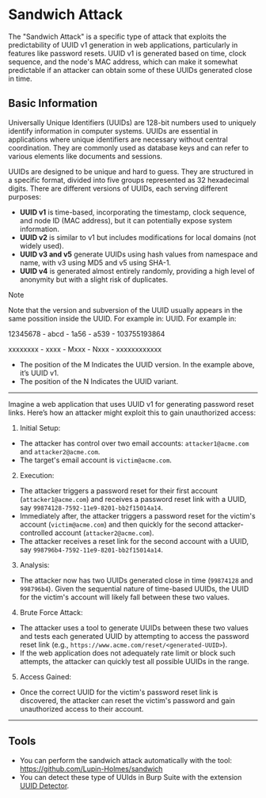 # Sandwich Attack
The "Sandwich Attack" is a specific type of attack that exploits the predictability of UUID v1 generation in web applications, particularly in features like password resets. UUID v1 is generated based on time, clock sequence, and the node's MAC address, which can make it somewhat predictable if an attacker can obtain some of these UUIDs generated close in time.

## Basic Information
Universally Unique Identifiers (UUIDs) are 128-bit numbers used to uniquely identify information in computer systems. UUIDs are essential in applications where unique identifiers are necessary without central coordination. They are commonly used as database keys and can refer to various elements like documents and sessions.

UUIDs are designed to be unique and hard to guess. They are structured in a specific format, divided into five groups represented as 32 hexadecimal digits. There are different versions of UUIDs, each serving different purposes:

* **UUID v1** is time-based, incorporating the timestamp, clock sequence, and node ID (MAC address), but it can potentially expose system information.
* **UUID v2** is similar to v1 but includes modifications for local domains (not widely used).
* **UUID v3 and v5** generate UUIDs using hash values from namespace and name, with v3 using MD5 and v5 using SHA-1.
* **UUID v4** is generated almost entirely randomly, providing a high level of anonymity but with a slight risk of duplicates.

> [!NOTE]
> Note that the version and subversion of the UUID usually appears in the same possition inside the UUID. For example in:
> UUID. For example in:
> 
> 12345678 - abcd - 1a56 - a539 - 103755193864
> 
> xxxxxxxx - xxxx - Mxxx - Nxxx - xxxxxxxxxxxx
>
> * The position of the M Indicates the UUID version. In the example above, it’s UUID v1.
> * The position of the N Indicates the UUID variant.

-----

Imagine a web application that uses UUID v1 for generating password reset links. Here’s how an attacker might exploit this to gain unauthorized access:

1. Initial Setup:
* The attacker has control over two email accounts: `attacker1@acme.com` and `attacker2@acme.com`.
* The target's email account is `victim@acme.com`.

2. Execution:
* The attacker triggers a password reset for their first account (`attacker1@acme.com`) and receives a password reset link with a UUID, say `99874128-7592-11e9-8201-bb2f15014a14`.
* Immediately after, the attacker triggers a password reset for the victim's account (`victim@acme.com`) and then quickly for the second attacker-controlled account (`attacker2@acme.com`).
* The attacker receives a reset link for the second account with a UUID, say `998796b4-7592-11e9-8201-bb2f15014a14`.

3. Analysis:
* The attacker now has two UUIDs generated close in time (`99874128` and `998796b4`). Given the sequential nature of time-based UUIDs, the UUID for the victim's account will likely fall between these two values.

4. Brute Force Attack:
* The attacker uses a tool to generate UUIDs between these two values and tests each generated UUID by attempting to access the password reset link (e.g., `https://www.acme.com/reset/<generated-UUID>`).
* If the web application does not adequately rate limit or block such attempts, the attacker can quickly test all possible UUIDs in the range.

5. Access Gained:
* Once the correct UUID for the victim's password reset link is discovered, the attacker can reset the victim's password and gain unauthorized access to their account.

-----
## Tools
* You can perform the sandwich attack automatically with the tool: https://github.com/Lupin-Holmes/sandwich
* You can detect these type of UUIds in Burp Suite with the extension [UUID Detector](https://portswigger.net/bappstore/65f32f209a72480ea5f1a0dac4f38248).

